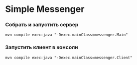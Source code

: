 # Simple Messenger

### Собрать и запустить сервер
```
mvn compile exec:java "-Dexec.mainClass=messenger.Main"
```

### Запустить клиент в консоли
```
mvn compile exec:java "-Dexec.mainClass=messenger.Client"
```